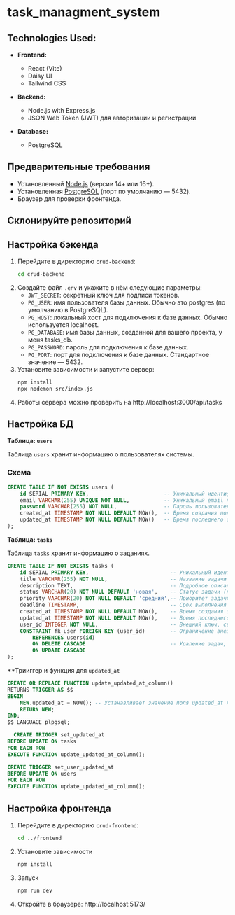 # task_managment_system
## **Technologies Used:**
- **Frontend:**
    - React (Vite)
    - Daisy UI
    - Tailwind CSS

- **Backend:**
    - Node.js with Express.js
    - JSON Web Token (JWT) для авторизации и регистрации
    
- **Database:**
    - PostgreSQL


## Предварительные требования
- Установленный [Node.js](https://nodejs.org/) (версии 14+ или 16+).  
- Установленная [PostgreSQL](https://www.postgresql.org/) (порт по умолчанию — 5432).  
- Браузер для проверки фронтенда.
## Склонируйте репозиторий

## Настройка бэкенда
1. Перейдите в директорию `crud-backend`:
    ```bash
    cd crud-backend
    ```
2. Создайте файл `.env` и укажите в нём следующие параметры:
    - `JWT_SECRET`: секретный ключ для подписи токенов.
    - `PG_USER`: имя пользователя базы данных. Обычно это postgres (по умолчанию в PostgreSQL).
    - `PG_HOST`: локальный хост для подключения к базе данных. Обычно используется localhost.
    - `PG_DATABASE`: имя базы данных, созданной для вашего проекта, у меня tasks_db.
    - `PG_PASSWORD`: пароль для подключения к базе данных.
    - `PG_PORT`: порт для подключения к базе данных. Стандартное значение — 5432.
3. Установите зависимости и запустите сервер:
    ```bash
    npm install
    npx nodemon src/index.js
    ```
4. Работы сервера можно проверить на http://localhost:3000/api/tasks

## Настройка БД
**Таблица: `users`**

Таблица `users` хранит информацию о пользователях системы.

### Схема

```sql
CREATE TABLE IF NOT EXISTS users (
    id SERIAL PRIMARY KEY,                        -- Уникальный идентификатор пользователя
    email VARCHAR(255) UNIQUE NOT NULL,           -- Уникальный email пользователя
    password VARCHAR(255) NOT NULL,               -- Пароль пользователя (хэшированный)
    created_at TIMESTAMP NOT NULL DEFAULT NOW(),  -- Время создания пользователя
    updated_at TIMESTAMP NOT NULL DEFAULT NOW()   -- Время последнего обновления пользователя
);
```
**Таблица: `tasks`**

Таблица `tasks` хранит информацию о заданиях.
```sql
CREATE TABLE IF NOT EXISTS tasks (
    id SERIAL PRIMARY KEY,                          -- Уникальный идентификатор задачи
    title VARCHAR(255) NOT NULL,                    -- Название задачи
    description TEXT,                               -- Подробное описание задачи
    status VARCHAR(20) NOT NULL DEFAULT 'новая',    -- Статус задачи (например, 'новая', 'в процессе', 'завершена')
    priority VARCHAR(20) NOT NULL DEFAULT 'средний',-- Приоритет задачи (например, 'низкий', 'средний', 'высокий')
    deadline TIMESTAMP,                             -- Срок выполнения задачи (может быть NULL)
    created_at TIMESTAMP NOT NULL DEFAULT NOW(),    -- Время создания задачи
    updated_at TIMESTAMP NOT NULL DEFAULT NOW(),    -- Время последнего обновления задачи
    user_id INTEGER NOT NULL,                       -- Внешний ключ, связывающий задачу с пользователем
    CONSTRAINT fk_user FOREIGN KEY (user_id)        -- Ограничение внешнего ключа
        REFERENCES users(id)
        ON DELETE CASCADE                           -- Удаление задач, если пользователь удалён
        ON UPDATE CASCADE
);
```
**Трииггер и функция для `updated_at`

```sql
CREATE OR REPLACE FUNCTION update_updated_at_column()
RETURNS TRIGGER AS $$
BEGIN
    NEW.updated_at = NOW(); -- Устанавливает значение поля updated_at на текущее время
    RETURN NEW;
END;
$$ LANGUAGE plpgsql;

  CREATE TRIGGER set_updated_at
BEFORE UPDATE ON tasks
FOR EACH ROW
EXECUTE FUNCTION update_updated_at_column();

CREATE TRIGGER set_user_updated_at
BEFORE UPDATE ON users
FOR EACH ROW
EXECUTE FUNCTION update_updated_at_column();
```

## Настройка фронтенда
1. Перейдите в директорию `crud-frontend`:
    ```bash
    cd ../frontend
    ```
2. Установите зависимости
   ```bash
   npm install
   ```
3. Запуск
   ```bash
   npm run dev
   ```
4. Откройте в браузере: http://localhost:5173/
   

